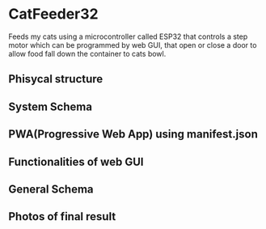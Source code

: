 # CatFeeder32
Feeds my cats using a microcontroller called ESP32 that controls a step motor which can be programmed by web GUI, that open or close a door to allow food fall down the container to cats bowl.

## Phisycal structure

## System Schema

## PWA(Progressive Web App) using manifest.json  

## Functionalities of web GUI

## General Schema

## Photos of final result
